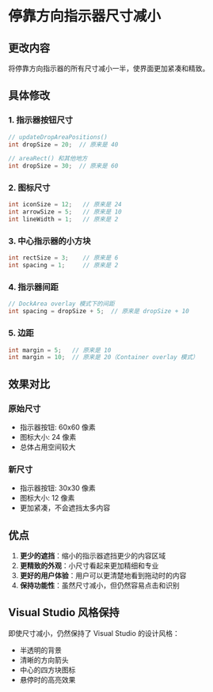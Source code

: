 # 停靠方向指示器尺寸减小

## 更改内容

将停靠方向指示器的所有尺寸减小一半，使界面更加紧凑和精致。

## 具体修改

### 1. 指示器按钮尺寸
```cpp
// updateDropAreaPositions()
int dropSize = 20;  // 原来是 40

// areaRect() 和其他地方
int dropSize = 30;  // 原来是 60
```

### 2. 图标尺寸
```cpp
int iconSize = 12;   // 原来是 24
int arrowSize = 5;   // 原来是 10
int lineWidth = 1;   // 原来是 2
```

### 3. 中心指示器的小方块
```cpp
int rectSize = 3;    // 原来是 6
int spacing = 1;     // 原来是 2
```

### 4. 指示器间距
```cpp
// DockArea overlay 模式下的间距
int spacing = dropSize + 5;  // 原来是 dropSize + 10
```

### 5. 边距
```cpp
int margin = 5;   // 原来是 10
int margin = 10;  // 原来是 20（Container overlay 模式）
```

## 效果对比

### 原始尺寸
- 指示器按钮: 60x60 像素
- 图标大小: 24 像素
- 总体占用空间较大

### 新尺寸
- 指示器按钮: 30x30 像素
- 图标大小: 12 像素
- 更加紧凑，不会遮挡太多内容

## 优点

1. **更少的遮挡**：缩小的指示器遮挡更少的内容区域
2. **更精致的外观**：小尺寸看起来更加精细和专业
3. **更好的用户体验**：用户可以更清楚地看到拖动时的内容
4. **保持功能性**：虽然尺寸减小，但仍然容易点击和识别

## Visual Studio 风格保持

即使尺寸减小，仍然保持了 Visual Studio 的设计风格：
- 半透明的背景
- 清晰的方向箭头
- 中心的四方块图标
- 悬停时的高亮效果
